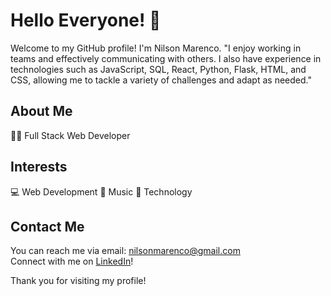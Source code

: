 # Hello Everyone! 👋

Welcome to my GitHub profile! I'm Nilson Marenco. "I enjoy working in teams and effectively communicating with others. I also have experience in technologies such as JavaScript, SQL, React, Python, Flask, HTML, and CSS, allowing me to tackle a variety of challenges and adapt as needed."

## About Me
👨‍💻 Full Stack Web Developer

## Interests
💻 Web Development
🎵 Music
📱 Technology

## Contact Me
You can reach me via email: [nilsonmarenco@gmail.com](mailto:nilsonmarenco@gmail.com)  
Connect with me on [LinkedIn](https://www.linkedin.com/in/nilsonmarenco/)!

Thank you for visiting my profile!
